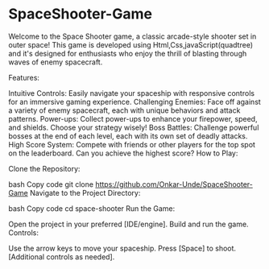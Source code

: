 # SpaceShooter-Game
Welcome to the Space Shooter game, a classic arcade-style shooter set in outer space! This game is developed using Html,Css,javaScript(quadtree) and it's designed for enthusiasts who enjoy the thrill of blasting through waves of enemy spacecraft.

Features:

Intuitive Controls: Easily navigate your spaceship with responsive controls for an immersive gaming experience.
Challenging Enemies: Face off against a variety of enemy spacecraft, each with unique behaviors and attack patterns.
Power-ups: Collect power-ups to enhance your firepower, speed, and shields. Choose your strategy wisely!
Boss Battles: Challenge powerful bosses at the end of each level, each with its own set of deadly attacks.
High Score System: Compete with friends or other players for the top spot on the leaderboard. Can you achieve the highest score?
How to Play:

Clone the Repository:

bash
Copy code
git clone https://github.com/Onkar-Unde/SpaceShooter-Game
Navigate to the Project Directory:

bash
Copy code
cd space-shooter
Run the Game:

Open the project in your preferred [IDE/engine].
Build and run the game.
Controls:

Use the arrow keys to move your spaceship.
Press [Space] to shoot.
[Additional controls as needed].

